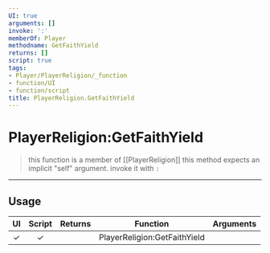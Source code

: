 ```yaml
---
UI: true
arguments: []
invoke: ':'
memberOf: Player
methodname: GetFaithYield
returns: []
script: true
tags:
- Player/PlayerReligion/_function
- function/UI
- function/script
title: PlayerReligion.GetFaithYield
---
```

# PlayerReligion:GetFaithYield
> this function is a member of [[PlayerReligion]]
> this method expects an implicit "self" argument. invoke it with `:`
-----
## Usage
|  UI | Script | Returns | Function | Arguments |
|:---:|:------:|-------:|:--------:|:---------|
|✓|✓||PlayerReligion:GetFaithYield||
